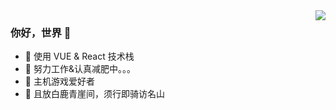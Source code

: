 <img align="right" src="https://github-readme-stats.vercel.app/api?username=kajiecy&show_icons=true&icon_color=CE1D2D&text_color=718096&bg_color=ffffff&hide_title=true" />

### 你好，世界 👋

- :orange_book: 使用 VUE & React 技术栈
- :hammer: 努力工作&认真减肥中。。。
- :ram: 主机游戏爱好者
- :meat_on_bone: 且放白鹿青崖间，须行即骑访名山
